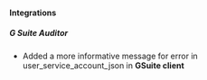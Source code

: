 
#### Integrations
##### G Suite Auditor
- Added a more informative message for error in user_service_account_json in **GSuite client**
